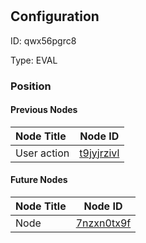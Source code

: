 # <nil>
## Configuration
ID:  qwx56pgrc8

Type: EVAL 








### Position

#### Previous Nodes
| Node Title | Node ID |
| :------------- | ------------ |
| User action  | [t9jyjrzivl](./t9jyjrzivl.md) | 
 
 #### Future Nodes
| Node Title | Node ID |
| :------------- | ------------ |
| Node |[7nzxn0tx9f](./7nzxn0tx9f.md) | 